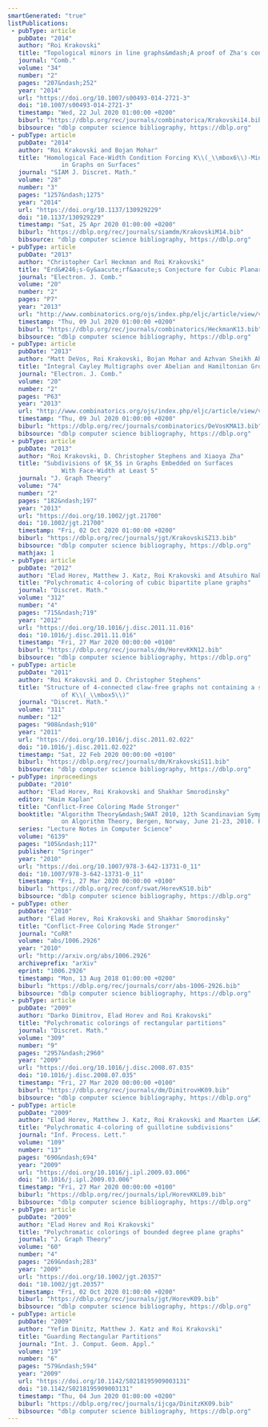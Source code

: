 ```yaml
---
smartGenerated: "true"
listPublications:
 - pubType: article
   pubDate: "2014"
   author: "Roi Krakovski"
   title: "Topological minors in line graphs&mdash;A proof of Zha's conjecture"
   journal: "Comb."
   volume: "34"
   number: "2"
   pages: "207&ndash;252"
   year: "2014"
   url: "https://doi.org/10.1007/s00493-014-2721-3"
   doi: "10.1007/s00493-014-2721-3"
   timestamp: "Wed, 22 Jul 2020 01:00:00 +0200"
   biburl: "https://dblp.org/rec/journals/combinatorica/Krakovski14.bib"
   bibsource: "dblp computer science bibliography, https://dblp.org"
 - pubType: article
   pubDate: "2014"
   author: "Roi Krakovski and Bojan Mohar"
   title: "Homological Face-Width Condition Forcing K\\(_\\mbox6\\)-Minors
               in Graphs on Surfaces"
   journal: "SIAM J. Discret. Math."
   volume: "28"
   number: "3"
   pages: "1257&ndash;1275"
   year: "2014"
   url: "https://doi.org/10.1137/130929229"
   doi: "10.1137/130929229"
   timestamp: "Sat, 25 Apr 2020 01:00:00 +0200"
   biburl: "https://dblp.org/rec/journals/siamdm/KrakovskiM14.bib"
   bibsource: "dblp computer science bibliography, https://dblp.org"
 - pubType: article
   pubDate: "2013"
   author: "Christopher Carl Heckman and Roi Krakovski"
   title: "Erd&#246;s-Gy&aacute;rf&aacute;s Conjecture for Cubic Planar Graphs"
   journal: "Electron. J. Comb."
   volume: "20"
   number: "2"
   pages: "P7"
   year: "2013"
   url: "http://www.combinatorics.org/ojs/index.php/eljc/article/view/v20i2p7"
   timestamp: "Thu, 09 Jul 2020 01:00:00 +0200"
   biburl: "https://dblp.org/rec/journals/combinatorics/HeckmanK13.bib"
   bibsource: "dblp computer science bibliography, https://dblp.org"
 - pubType: article
   pubDate: "2013"
   author: "Matt DeVos, Roi Krakovski, Bojan Mohar and Azhvan Sheikh Ahmady"
   title: "Integral Cayley Multigraphs over Abelian and Hamiltonian Groups"
   journal: "Electron. J. Comb."
   volume: "20"
   number: "2"
   pages: "P63"
   year: "2013"
   url: "http://www.combinatorics.org/ojs/index.php/eljc/article/view/v20i2p63"
   timestamp: "Thu, 09 Jul 2020 01:00:00 +0200"
   biburl: "https://dblp.org/rec/journals/combinatorics/DeVosKMA13.bib"
   bibsource: "dblp computer science bibliography, https://dblp.org"
 - pubType: article
   pubDate: "2013"
   author: "Roi Krakovski, D. Christopher Stephens and Xiaoya Zha"
   title: "Subdivisions of $K_5$ in Graphs Embedded on Surfaces
               With Face-Width at Least 5"
   journal: "J. Graph Theory"
   volume: "74"
   number: "2"
   pages: "182&ndash;197"
   year: "2013"
   url: "https://doi.org/10.1002/jgt.21700"
   doi: "10.1002/jgt.21700"
   timestamp: "Fri, 02 Oct 2020 01:00:00 +0200"
   biburl: "https://dblp.org/rec/journals/jgt/KrakovskiSZ13.bib"
   bibsource: "dblp computer science bibliography, https://dblp.org"
   mathjax: 1
 - pubType: article
   pubDate: "2012"
   author: "Elad Horev, Matthew J. Katz, Roi Krakovski and Atsuhiro Nakamoto"
   title: "Polychromatic 4-coloring of cubic bipartite plane graphs"
   journal: "Discret. Math."
   volume: "312"
   number: "4"
   pages: "715&ndash;719"
   year: "2012"
   url: "https://doi.org/10.1016/j.disc.2011.11.016"
   doi: "10.1016/j.disc.2011.11.016"
   timestamp: "Fri, 27 Mar 2020 00:00:00 +0100"
   biburl: "https://dblp.org/rec/journals/dm/HorevKKN12.bib"
   bibsource: "dblp computer science bibliography, https://dblp.org"
 - pubType: article
   pubDate: "2011"
   author: "Roi Krakovski and D. Christopher Stephens"
   title: "Structure of 4-connected claw-free graphs not containing a subdivision
               of K\\(_\\mbox5\\)"
   journal: "Discret. Math."
   volume: "311"
   number: "12"
   pages: "908&ndash;910"
   year: "2011"
   url: "https://doi.org/10.1016/j.disc.2011.02.022"
   doi: "10.1016/j.disc.2011.02.022"
   timestamp: "Sat, 22 Feb 2020 00:00:00 +0100"
   biburl: "https://dblp.org/rec/journals/dm/KrakovskiS11.bib"
   bibsource: "dblp computer science bibliography, https://dblp.org"
 - pubType: inproceedings
   pubDate: "2010"
   author: "Elad Horev, Roi Krakovski and Shakhar Smorodinsky"
   editor: "Haim Kaplan"
   title: "Conflict-Free Coloring Made Stronger"
   booktitle: "Algorithm Theory&mdash;SWAT 2010, 12th Scandinavian Symposium and Workshops
               on Algorithm Theory, Bergen, Norway, June 21-23, 2010. Proceedings"
   series: "Lecture Notes in Computer Science"
   volume: "6139"
   pages: "105&ndash;117"
   publisher: "Springer"
   year: "2010"
   url: "https://doi.org/10.1007/978-3-642-13731-0_11"
   doi: "10.1007/978-3-642-13731-0_11"
   timestamp: "Fri, 27 Mar 2020 00:00:00 +0100"
   biburl: "https://dblp.org/rec/conf/swat/HorevKS10.bib"
   bibsource: "dblp computer science bibliography, https://dblp.org"
 - pubType: other
   pubDate: "2010"
   author: "Elad Horev, Roi Krakovski and Shakhar Smorodinsky"
   title: "Conflict-Free Coloring Made Stronger"
   journal: "CoRR"
   volume: "abs/1006.2926"
   year: "2010"
   url: "http://arxiv.org/abs/1006.2926"
   archiveprefix: "arXiv"
   eprint: "1006.2926"
   timestamp: "Mon, 13 Aug 2018 01:00:00 +0200"
   biburl: "https://dblp.org/rec/journals/corr/abs-1006-2926.bib"
   bibsource: "dblp computer science bibliography, https://dblp.org"
 - pubType: article
   pubDate: "2009"
   author: "Darko Dimitrov, Elad Horev and Roi Krakovski"
   title: "Polychromatic colorings of rectangular partitions"
   journal: "Discret. Math."
   volume: "309"
   number: "9"
   pages: "2957&ndash;2960"
   year: "2009"
   url: "https://doi.org/10.1016/j.disc.2008.07.035"
   doi: "10.1016/j.disc.2008.07.035"
   timestamp: "Fri, 27 Mar 2020 00:00:00 +0100"
   biburl: "https://dblp.org/rec/journals/dm/DimitrovHK09.bib"
   bibsource: "dblp computer science bibliography, https://dblp.org"
 - pubType: article
   pubDate: "2009"
   author: "Elad Horev, Matthew J. Katz, Roi Krakovski and Maarten L&#246;ffler"
   title: "Polychromatic 4-coloring of guillotine subdivisions"
   journal: "Inf. Process. Lett."
   volume: "109"
   number: "13"
   pages: "690&ndash;694"
   year: "2009"
   url: "https://doi.org/10.1016/j.ipl.2009.03.006"
   doi: "10.1016/j.ipl.2009.03.006"
   timestamp: "Fri, 27 Mar 2020 00:00:00 +0100"
   biburl: "https://dblp.org/rec/journals/ipl/HorevKKL09.bib"
   bibsource: "dblp computer science bibliography, https://dblp.org"
 - pubType: article
   pubDate: "2009"
   author: "Elad Horev and Roi Krakovski"
   title: "Polychromatic colorings of bounded degree plane graphs"
   journal: "J. Graph Theory"
   volume: "60"
   number: "4"
   pages: "269&ndash;283"
   year: "2009"
   url: "https://doi.org/10.1002/jgt.20357"
   doi: "10.1002/jgt.20357"
   timestamp: "Fri, 02 Oct 2020 01:00:00 +0200"
   biburl: "https://dblp.org/rec/journals/jgt/HorevK09.bib"
   bibsource: "dblp computer science bibliography, https://dblp.org"
 - pubType: article
   pubDate: "2009"
   author: "Yefim Dinitz, Matthew J. Katz and Roi Krakovski"
   title: "Guarding Rectangular Partitions"
   journal: "Int. J. Comput. Geom. Appl."
   volume: "19"
   number: "6"
   pages: "579&ndash;594"
   year: "2009"
   url: "https://doi.org/10.1142/S0218195909003131"
   doi: "10.1142/S0218195909003131"
   timestamp: "Thu, 04 Jun 2020 01:00:00 +0200"
   biburl: "https://dblp.org/rec/journals/ijcga/DinitzKK09.bib"
   bibsource: "dblp computer science bibliography, https://dblp.org"
---
```

